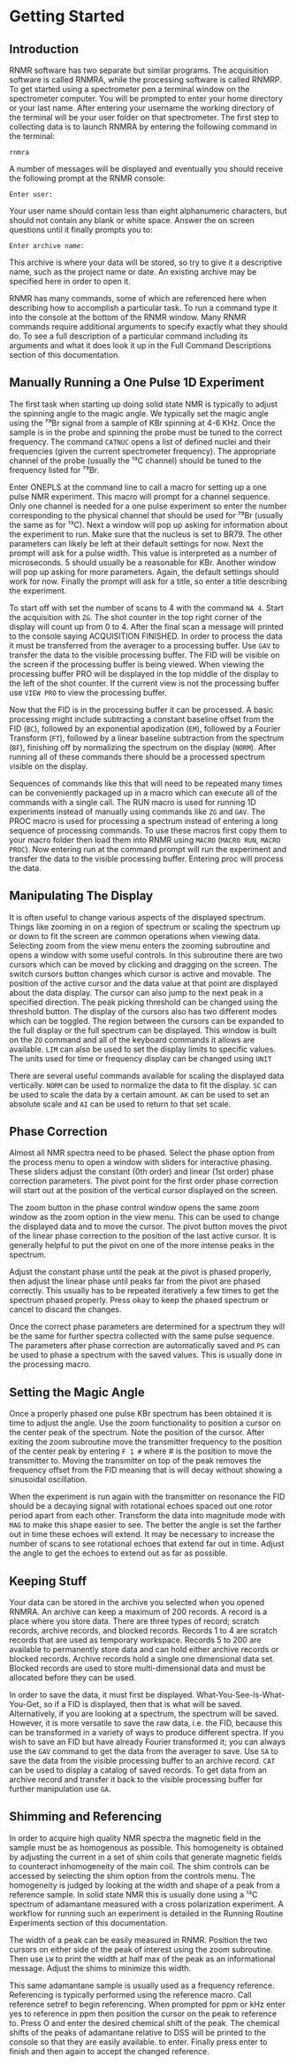 # Getting Started
## Introduction
RNMR software has two separate but similar programs. The acquisition software is called RNMRA, while the processing
software is called RNMRP. To get started using a spectrometer pen a terminal window on the spectrometer computer. You
will be prompted to enter your home directory or your last name. After entering your username the working directory of
the terminal will be your user folder on that spectrometer. The first step to collecting data is to launch RNMRA by
entering the following command in the terminal:  

    rnmra

A number of messages will be displayed and eventually you should receive the following prompt at the RNMR console:

    Enter user:

Your user name should contain less than eight alphanumeric characters, but should not contain any blank or white space.
Answer the on screen questions until it finally prompts you to:

    Enter archive name:

This archive is where your data will be stored, so try to give it a descriptive name, such as the project name or date.
An existing archive may be specified here in order to open it.

RNMR has many commands, some of which are referenced here when describing how to accomplish a particular task. To run a
command type it into the console at the bottom of the RNMR window. Many RNMR commands require additional arguments to
specify exactly what they should do. To see a full description of a particular command including its arguments and what
it does look it up in the Full Command Descriptions section of this documentation.

## Manually Running a One Pulse 1D Experiment
The first task when starting up doing solid state NMR is typically to adjust the spinning angle to the magic angle. We
typically set the magic angle using the ⁷⁹Br signal from a sample of KBr spinning at 4-6 KHz. Once the sample is in the
probe and spinning the probe must be tuned to the correct frequency. The command `CATNUC` opens a list of defined nuclei
and their frequencies (given the current spectrometer frequency). The appropriate channel of the probe (usually the ¹³C
channel) should be tuned to the frequency listed for ⁷⁹Br.

Enter ONEPLS at the command line to call a macro for setting up a one pulse NMR experiment. This macro will prompt for
a channel sequence. Only one channel is needed for a one pulse experiment so enter the number corresponding to the
physical channel that should be used for ⁷⁹Br (usually the same as for ¹³C).  Next a window will pop up asking for
information about the experiment to run. Make sure that the nucleus is set to BR79. The other parameters can likely be
left at their default settings for now. Next the prompt will ask for a pulse width. This value is interpreted as a
number of microseconds. 5 should usually be a reasonable for KBr. Another window will pop up asking for more parameters.
Again, the default settings should work for now. Finally the prompt will ask for a title, so enter a title describing
the experiment.

To start off with set the number of scans to 4 with the command `NA 4`. Start the acquisition with `ZG`. The shot
counter in the top right corner of the display will count up from 0 to 4. After the final scan a message will printed
to the console saying ACQUISITION FINISHED. In order to process the data it must be transferred from the averager to a
processing buffer. Use `GAV` to transfer the data to the visible processing buffer. The FID will be visible on the
screen if the processing buffer is being viewed. When viewing the processing buffer PRO will be displayed in the top
middle of the display to the left of the shot counter. If the current view is not the processing buffer use `VIEW PRO`
to view the processing buffer.

Now that the FID is in the processing buffer it can be processed. A basic processing might include subtracting a
constant baseline offset from the FID (`BC`), followed by an exponential apodization (`EM`), followed by a Fourier
Transform (`FT`), followed by a linear baseline subtraction from the spectrum (`BF`), finishing off by normalizing the
spectrum on the display (`NORM`). After running all of these commands there should be a processed spectrum visible on
the display.

Sequences of commands like this that will need to be repeated many times can be conveniently packaged up in a macro
which can execute all of the commands with a single call. The RUN macro is used for running 1D experiments instead of
manually using commands like `ZG` and `GAV`. The PROC macro is used for processing a spectrum instead of entering a long
sequence of processing commands. To use these macros first copy them to your macro folder then load them into RNMR using
`MACRO` (`MACRO RUN`, `MACRO PROC`). Now entering run at the command prompt will run the experiment and transfer the
data to the visible processing buffer. Entering proc will process the data.

## Manipulating The Display
It is often useful to change various aspects of the displayed spectrum. Things like zooming in on a region of spectrum
or scaling the spectrum up or down to fit the screen are common operations when viewing data. Selecting zoom from the
view menu enters the zooming subroutine and opens a window with some useful controls. In this subroutine there are two
cursors which can be moved by clicking and dragging on the screen. The switch cursors button changes which cursor is
active and movable. The position of the active cursor and the data value at that point are displayed about the data
display. The cursor can also jump to the next peak in a specified direction. The peak picking threshold can be changed
using the threshold button. The display of the cursors also has two different modes which can be toggled. The region
between the cursors can be expanded to the full display or the full spectrum can be displayed. This window is built on
the `ZO` command and all of the keyboard commands it allows are available. `LIM` can also be used to set the display
limits to specific values. The units used for time or frequency display can be changed using `UNIT`

There are several useful commands available for scaling the displayed data vertically. `NORM` can be used to normalize
the data to fit the display. `SC` can be used to scale the data by a certain amount. `AK` can be used to set an absolute
scale and `AI` can be used to return to that set scale.

## Phase Correction
Almost all NMR spectra need to be phased. Select the phase option from the process menu to open a window with sliders
for interactive phasing. These sliders adjust the constant (0th order) and linear (1st order) phase correction
parameters. The pivot point for the first order phase correction will start out at the position of the vertical cursor
displayed on the screen.

The zoom button in the phase control window opens the same zoom window as the zoom option in the view menu. This can be
used to change the displayed data and to move the cursor. The pivot button moves the pivot of the linear phase
correction to the position of the last active cursor. It is generally helpful to put the pivot on one of the more
intense peaks in the spectrum.

Adjust the constant phase until the peak at the pivot is phased properly, then adjust the linear phase until peaks far
from the pivot are phased correctly. This usually has to be repeated iteratively a few times to get the spectrum phased
properly. Press okay to keep the phased spectrum or cancel to discard the changes.

Once the correct phase parameters are determined for a spectrum they will be the same for further spectra collected with
the same pulse sequence. The parameters after phase correction are automatically saved and `PS` can be used to phase
a spectrum with the saved values. This is usually done in the processing macro.

## Setting the Magic Angle
Once a properly phased one pulse KBr spectrum has been obtained it is time to adjust the angle. Use the zoom
functionality to position a cursor on the center peak of the spectrum. Note the position of the cursor. After exiting
the zoom subroutine move the transmitter frequency to the position of the center peak by entering `F 1 #` where # is the
position to move the transmitter to. Moving the transmitter on top of the peak removes the frequency offset from the FID
meaning that is will decay without showing a sinusoidal oscillation.

When the experiment is run again with the transmitter on resonance the FID should be a decaying signal with rotational
echoes spaced out one rotor period apart from each other. Transform the data into magnitude mode with `MAG` to make this
shape easier to see. The better the angle is set the farther out in time these echoes will extend. It may be necessary
to increase the number of scans to see rotational echoes that extend far out in time. Adjust the angle to get the echoes
to extend out as far as possible.

## Keeping Stuff
Your data can be stored in the archive you selected when you opened RNMRA. An archive can keep a maximum of 200 records.
A record is a place where you store data. There are three types of record; scratch records, archive records, and blocked
records. Records 1 to 4 are scratch records that are used as temporary workspace. Records 5 to 200 are available to
permanently store data and can hold either archive records or blocked records. Archive records hold a single one
dimensional data set. Blocked records are used to store multi-dimensional data and must be allocated before they can be
used.

In order to save the data, it must first be displayed. What-You-See-Is-What-You-Get, so if a FID is displayed, then that
is what will be saved. Alternatively, if you are looking at a spectrum, the spectrum will be saved. However, it is more
versatile to save the raw data, i.e. the FID, because this can be transformed in a variety of ways to produce different
spectra. If you wish to save an FID but have already Fourier transformed it; you can always use the `GAV` command to get
the data from the averager to save. Use `SA` to save the data from the visible processing buffer to an archive record.
`CAT` can be used to display a catalog of saved records. To get data from an archive record and transfer it back to the
visible processing buffer for further manipulation use `GA`.

## Shimming and Referencing
In order to acquire high quality NMR spectra the magnetic field in the sample must be as homogenous as possible. This
homogeneity is obtained by adjusting the current in a set of shim coils that generate magnetic fields to counteract
inhomogeneity of the main coil.  The shim controls can be accessed by selecting the shim option from the controls menu.
The homogeneity is judged by looking at the width and shape of a peak from a reference sample. In solid state NMR this
is usually done using a ¹³C spectrum of adamantane measured with a cross polarization experiment. A workflow for running
such an experiment is detailed in the Running Routine Experiments section of this documentation.

The width of a peak can be easily measured in RNMR. Position the two cursors on either side of the peak of interest
using the zoom subroutine. Then use `LW` to print the width at half max of the peak as an informational message. Adjust
the shims to minimize this width.

This same adamantane sample is usually used as a frequency reference. Referencing is typically performed using the
reference macro. Call reference setref to begin referencing. When prompted for ppm or kHz enter yes to reference in ppm
then position the cursor on the peak to reference to. Press O and enter the desired chemical shift of the peak. The
chemical shifts of the peaks of adamantane relative to DSS will be printed to the console so that they are easily
available. to enter. Finally press enter to finish and then again to accept the changed reference.
